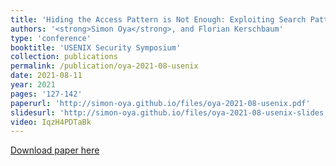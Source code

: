 ```yaml
---
title: 'Hiding the Access Pattern is Not Enough: Exploiting Search Pattern Leakage in Searchable Encryption'
authors: '<strong>Simon Oya</strong>, and Florian Kerschbaum'
type: 'conference'
booktitle: 'USENIX Security Symposium'
collection: publications
permalink: /publication/oya-2021-08-usenix
date: 2021-08-11
year: 2021
pages: '127-142'
paperurl: 'http://simon-oya.github.io/files/oya-2021-08-usenix.pdf'
slidesurl: 'http://simon-oya.github.io/files/oya-2021-08-usenix-slides.pdf'
video: IqzH4PDTaBk
---
```


[Download paper here](http://simon-oya.github.io/files/oya-2021-08-usenix.pdf)
